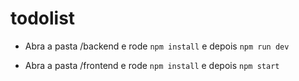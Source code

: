 # todolist

* Abra a pasta /backend e rode `npm install` e depois `npm run dev`

* Abra a pasta /frontend e rode `npm install` e depois `npm start`